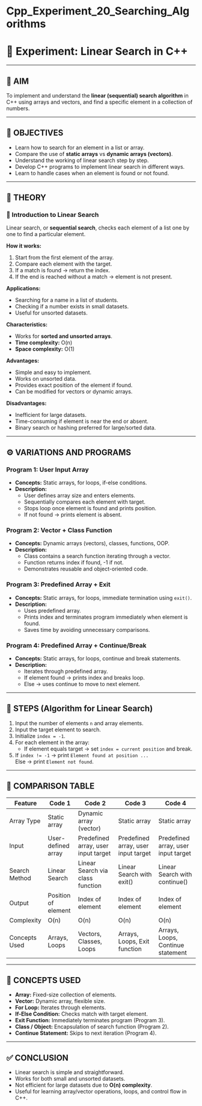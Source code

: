 # Cpp_Experiment_20_Searching_Algorithms

# 📘 Experiment: Linear Search in C++

---

## 🎯 AIM
To implement and understand the **linear (sequential) search algorithm** in C++ using arrays and vectors, and find a specific element in a collection of numbers.

---

## 📌 OBJECTIVES
- Learn how to search for an element in a list or array.  
- Compare the use of **static arrays** vs **dynamic arrays (vectors)**.  
- Understand the working of linear search step by step.  
- Develop C++ programs to implement linear search in different ways.  
- Learn to handle cases when an element is found or not found.  

---

## 📖 THEORY

### 🔹 Introduction to Linear Search
Linear search, or **sequential search**, checks each element of a list one by one to find a particular element.  

**How it works:**
1. Start from the first element of the array.  
2. Compare each element with the target.  
3. If a match is found → return the index.  
4. If the end is reached without a match → element is not present.  

**Applications:**
- Searching for a name in a list of students.  
- Checking if a number exists in small datasets.  
- Useful for unsorted datasets.  

**Characteristics:**
- Works for **sorted and unsorted arrays**.  
- **Time complexity:** O(n)  
- **Space complexity:** O(1)  

**Advantages:**
- Simple and easy to implement.  
- Works on unsorted data.  
- Provides exact position of the element if found.  
- Can be modified for vectors or dynamic arrays.  

**Disadvantages:**
- Inefficient for large datasets.  
- Time-consuming if element is near the end or absent.  
- Binary search or hashing preferred for large/sorted data.  

---

## ⚙️ VARIATIONS AND PROGRAMS

### Program 1: User Input Array
- **Concepts:** Static arrays, for loops, if-else conditions.  
- **Description:**  
  - User defines array size and enters elements.  
  - Sequentially compares each element with target.  
  - Stops loop once element is found and prints position.  
  - If not found → prints element is absent.  

### Program 2: Vector + Class Function
- **Concepts:** Dynamic arrays (vectors), classes, functions, OOP.  
- **Description:**  
  - Class contains a search function iterating through a vector.  
  - Function returns index if found, -1 if not.  
  - Demonstrates reusable and object-oriented code.  

### Program 3: Predefined Array + Exit
- **Concepts:** Static arrays, for loops, immediate termination using `exit()`.  
- **Description:**  
  - Uses predefined array.  
  - Prints index and terminates program immediately when element is found.  
  - Saves time by avoiding unnecessary comparisons.  

### Program 4: Predefined Array + Continue/Break
- **Concepts:** Static arrays, for loops, continue and break statements.  
- **Description:**  
  - Iterates through predefined array.  
  - If element found → prints index and breaks loop.  
  - Else → uses continue to move to next element.  

---

## 📝 STEPS (Algorithm for Linear Search)
1. Input the number of elements `n` and array elements.  
2. Input the target element to search.  
3. Initialize `index = -1`.  
4. For each element in the array:  
   - If element equals target → set `index = current position` and break.  
5. If `index != -1` → print `Element found at position ...`  
   Else → print `Element not found`.  

---

## 🧩 COMPARISON TABLE

| Feature               | Code 1                  | Code 2                          | Code 3                       | Code 4                      |
|-----------------------|------------------------|--------------------------------|-------------------------------|-----------------------------|
| Array Type             | Static array           | Dynamic array (vector)         | Static array                  | Static array                |
| Input                  | User-defined array     | Predefined array, user input target | Predefined array, user input target | Predefined array, user input target |
| Search Method          | Linear Search          | Linear Search via class function | Linear Search with exit()    | Linear Search with continue() |
| Output                 | Position of element    | Index of element               | Index of element             | Index of element            |
| Complexity             | O(n)                   | O(n)                           | O(n)                          | O(n)                        |
| Concepts Used          | Arrays, Loops          | Vectors, Classes, Loops        | Arrays, Loops, Exit function | Arrays, Loops, Continue statement |

---

## 🧠 CONCEPTS USED
- **Array:** Fixed-size collection of elements.  
- **Vector:** Dynamic array, flexible size.  
- **For Loop:** Iterates through elements.  
- **If-Else Condition:** Checks match with target element.  
- **Exit Function:** Immediately terminates program (Program 3).  
- **Class / Object:** Encapsulation of search function (Program 2).  
- **Continue Statement:** Skips to next iteration (Program 4).  

---

## ✅ CONCLUSION
- Linear search is simple and straightforward.  
- Works for both small and unsorted datasets.  
- Not efficient for large datasets due to **O(n) complexity**.  
- Useful for learning array/vector operations, loops, and control flow in C++.  
